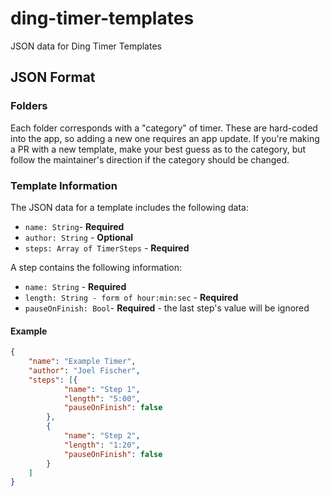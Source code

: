 # ding-timer-templates
JSON data for Ding Timer Templates

## JSON Format

### Folders
Each folder corresponds with a "category" of timer. These are hard-coded into the app, so adding a new one requires an app update. If you're making a PR with a new template, make your best guess as to the category, but follow the maintainer's direction if the category should be changed.

### Template Information
The JSON data for a template includes the following data:

* `name: String`- **Required**
* `author: String` - **Optional**
* `steps: Array of TimerSteps` - **Required**

A step contains the following information:

* `name: String` - **Required**
* `length: String - form of hour:min:sec` - **Required**
* `pauseOnFinish: Bool`- **Required** - the last step's value will be ignored

#### Example
```json
{
	"name": "Example Timer",
	"author": "Joel Fischer",
	"steps": [{
			"name": "Step 1",
			"length": "5:00",
			"pauseOnFinish": false
		},
		{
			"name": "Step 2",
			"length": "1:20",
			"pauseOnFinish": false
		}
	]
}
```
